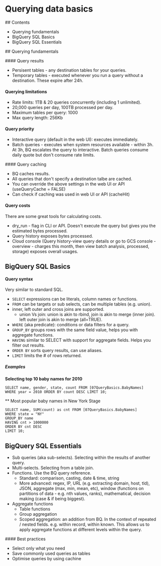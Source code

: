 # Querying data basics

## Contents

- Querying fundamentals
- BigQuery SQL Basics
- BigQuery SQL Essentials

## Querying fundamentals

#### Query results

- Persisent tables -  any destination tables for your queries.
- Temporary tables - executed whenever you run a query without a destination. These expire after 24h.

#### Querying limitations

- Rate limits: 1TB & 20 queries concurrently (including 1 unlimited).
- 20,000 queries per day, 100TB processed per day.
- Maximum tables per query: 1000
- Max query length: 256Kb

#### Query priority

- Interactive query (default in the web UI): executes immediately.
- Batch queries - executes when system resources available - within 3h. At 3h, BQ escalates the query to interactive. Batch queries consume daily quote but don't consume rate limits.

#### Query caching

- BQ caches results.
- All queries that don't specify a destination talbe are cached.
- You can override the above settings in the web UI or API (useQueryCache = FALSE)
- Can check if caching was used in web UI or API (cacheHit)

#### Query costs

There are some great tools for calculating costs.

- dry_run - flag in CLI or API. Doesn't execute the query but gives you the estimated bytes processed.
- Query history exposes bytes processed.
- Cloud console (Query history-view query details or go to GCS console - overview - charges this month, then view batch analysis, processed, storage) exposes overall usages.

## BigQuery SQL Basics

#### Query syntax

Very similar to standard SQL.

- `SELECT` expressions can be literals, column names or functions.
- `FROM` can be targets or sub selects, can be multiple tables (e.g. union).
- inner, left outer and cross joins are supported.
	- union Vs join: union is akin to rbind, join is akin to merge (inner join). left outer join is akin to merge (all=TRUE).
- `WHERE` (aka predicate): conditions or data filters for a query.
- `GROUP_BY` groups rows with the same field value, helps you with aggregate functions.
- `HAVING` similar to SELECT with support for aggregate fields. Helps you filter out results.
- `ORDER BY` sorts query results, can use aliases.
- `LIMIT` limits the # of rows returned.

##### Examples

**Selecting top 10 baby names for 2010**

```
SELECT name, gender, state, count FROM [07QueryBasics.BabyNames]
WHERE year = 2010 ORDER BY count DESC LIMIT 10;
```

** Most popular baby names in New York Stage 

```
SELECT name, SUM(count) as cnt FROM [07QueryBasics.BabyNames]
WHERE state = "NY"
GROUP_BY name
HAVING cnt > 1000000
ORDER BY cnt DESC 
LIMIT 10;
```

## BigQuery SQL Essentials

- Sub queries (aka sub-selects). Selecting within the results of another query.
- Multi-selects. Selecting from a table join.
- Functions. Use the BQ query reference.
	- Standard: comparison, casting, date & time, string
	- More advanced: regex, IP, URL (e.g. extracting domain, host, tld), JSON, aggregate (max, min, mean, etc), window (functions on partitions of data - e.g. nth values, ranks), mathematical, decision making (case & if being biggest).
- Aggregate functions
	- Table functions
	- Group aggregation
	- Scoped aggregation: an addition from BQ. In the context of repeated / nested fields. e.g. within record, within known. This allows us to apply aggregate functions at different levels within the query.

#### Best practices

- Select only what you need
- Save commonly used queries as tables
- Optimise queries by using cachine
